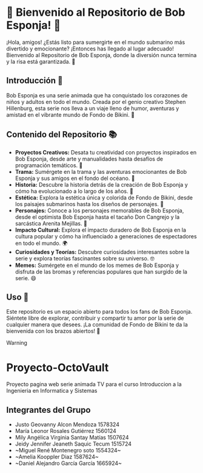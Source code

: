 
# 🍍 Bienvenido al Repositorio de Bob Esponja! 🌊

¡Hola, amigos! ¿Estás listo para sumergirte en el mundo submarino más divertido y emocionante? ¡Entonces has llegado al lugar adecuado! Bienvenido al Repositorio de Bob Esponja, donde la diversión nunca termina y la risa está garantizada. 🎉

## Introducción 🌟

Bob Esponja es una serie animada que ha conquistado los corazones de niños y adultos en todo el mundo. Creada por el genio creativo Stephen Hillenburg, esta serie nos lleva a un viaje lleno de humor, aventuras y amistad en el vibrante mundo de Fondo de Bikini. 🌴

## Contenido del Repositorio 📚

- **Proyectos Creativos:** Desata tu creatividad con proyectos inspirados en Bob Esponja, desde arte y manualidades hasta desafíos de programación temáticos. 🎨
- **Trama:** Sumérgete en la trama y las aventuras emocionantes de Bob Esponja y sus amigos en el fondo del océano. 🌊
- **Historia:** Descubre la historia detrás de la creación de Bob Esponja y cómo ha evolucionado a lo largo de los años. 📖
- **Estética:** Explora la estética única y colorida de Fondo de Bikini, desde los paisajes submarinos hasta los diseños de personajes. 🎨
- **Personajes:** Conoce a los personajes memorables de Bob Esponja, desde el optimista Bob Esponja hasta el tacaño Don Cangrejo y la sarcástica Arenita Mejillas. 👫
- **Impacto Cultural:** Explora el impacto duradero de Bob Esponja en la cultura popular y cómo ha influenciado a generaciones de espectadores en todo el mundo. 🌍
- **Curiosidades y Teorías:** Descubre curiosidades interesantes sobre la serie y explora teorías fascinantes sobre su universo. 🤓
- **Memes:** Sumérgete en el mundo de los memes de Bob Esponja y disfruta de las bromas y referencias populares que han surgido de la serie. 😄

## Uso 🚀

Este repositorio es un espacio abierto para todos los fans de Bob Esponja. Siéntete libre de explorar, contribuir y compartir tu amor por la serie de cualquier manera que desees. ¡La comunidad de Fondo de Bikini te da la bienvenida con los brazos abiertos! 🌟

> [!WARNING]
> # Proyecto-OctoVault
 Proyecto pagina web serie animada TV para el curso Introduccion a la Ingenieria en Informatica y Sistemas

 ## Integrantes del Grupo
* Justo Geovanny Alcon Mendoza              1578324
* María Leonor Rosales Gutiérrez            1560124
* Mily Angélica Virginia Santay Matías	    1507624
* Jeidy Jennifer Jeaneth Saquic Tecum 	    1515724
* ~Miguel René Montenegro soto 	            1554324~
* ~Amelia Kooppler Diaz	                    1587624~
* ~Daniel Alejandro García García	        1665924~
